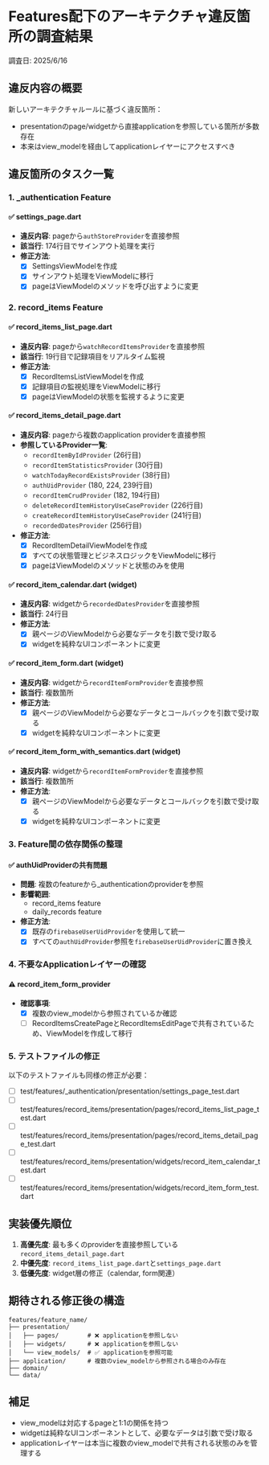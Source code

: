 # Features配下のアーキテクチャ違反箇所の調査結果

調査日: 2025/6/16

## 違反内容の概要

新しいアーキテクチャルールに基づく違反箇所：

- presentationのpage/widgetから直接applicationを参照している箇所が多数存在
- 本来はview_modelを経由してapplicationレイヤーにアクセスすべき

## 違反箇所のタスク一覧

### 1. **_authentication Feature**

#### ✅ settings_page.dart

- **違反内容**: pageから`authStoreProvider`を直接参照
- **該当行**: 174行目でサインアウト処理を実行
- **修正方法**:
  - [x] SettingsViewModelを作成
  - [x] サインアウト処理をViewModelに移行
  - [x] pageはViewModelのメソッドを呼び出すように変更

### 2. **record_items Feature**

#### ✅ record_items_list_page.dart

- **違反内容**: pageから`watchRecordItemsProvider`を直接参照
- **該当行**: 19行目で記録項目をリアルタイム監視
- **修正方法**:
  - [x] RecordItemsListViewModelを作成
  - [x] 記録項目の監視処理をViewModelに移行
  - [x] pageはViewModelの状態を監視するように変更

#### ✅ record_items_detail_page.dart

- **違反内容**: pageから複数のapplication providerを直接参照
- **参照しているProvider一覧**:
  - `recordItemByIdProvider` (26行目)
  - `recordItemStatisticsProvider` (30行目)
  - `watchTodayRecordExistsProvider` (38行目)
  - `authUidProvider` (180, 224, 239行目)
  - `recordItemCrudProvider` (182, 194行目)
  - `deleteRecordItemHistoryUseCaseProvider` (226行目)
  - `createRecordItemHistoryUseCaseProvider` (241行目)
  - `recordedDatesProvider` (256行目)
- **修正方法**:
  - [x] RecordItemDetailViewModelを作成
  - [x] すべての状態管理とビジネスロジックをViewModelに移行
  - [x] pageはViewModelのメソッドと状態のみを使用

#### ✅ record_item_calendar.dart (widget)

- **違反内容**: widgetから`recordedDatesProvider`を直接参照
- **該当行**: 24行目
- **修正方法**:
  - [x] 親ページのViewModelから必要なデータを引数で受け取る
  - [x] widgetを純粋なUIコンポーネントに変更

#### ✅ record_item_form.dart (widget)

- **違反内容**: widgetから`recordItemFormProvider`を直接参照
- **該当行**: 複数箇所
- **修正方法**:
  - [x] 親ページのViewModelから必要なデータとコールバックを引数で受け取る
  - [x] widgetを純粋なUIコンポーネントに変更

#### ✅ record_item_form_with_semantics.dart (widget)

- **違反内容**: widgetから`recordItemFormProvider`を直接参照
- **該当行**: 複数箇所
- **修正方法**:
  - [x] 親ページのViewModelから必要なデータとコールバックを引数で受け取る
  - [x] widgetを純粋なUIコンポーネントに変更

### 3. **Feature間の依存関係の整理**

#### ✅ authUidProviderの共有問題

- **問題**: 複数のfeatureから_authenticationのproviderを参照
- **影響範囲**:
  - record_items feature
  - daily_records feature
- **修正方法**:
  - [x] 既存の`firebaseUserUidProvider`を使用して統一
  - [x] すべての`authUidProvider`参照を`firebaseUserUidProvider`に置き換え

### 4. **不要なApplicationレイヤーの確認**

#### ⚠️ record_item_form_provider

- **確認事項**:
  - [x] 複数のview_modelから参照されているか確認
  - [ ] RecordItemsCreatePageとRecordItemsEditPageで共有されているため、ViewModelを作成して移行

### 5. **テストファイルの修正**

以下のテストファイルも同様の修正が必要：

- [ ] test/features/_authentication/presentation/settings_page_test.dart
- [ ] test/features/record_items/presentation/pages/record_items_list_page_test.dart
- [ ] test/features/record_items/presentation/pages/record_items_detail_page_test.dart
- [ ] test/features/record_items/presentation/widgets/record_item_calendar_test.dart
- [ ] test/features/record_items/presentation/widgets/record_item_form_test.dart

## 実装優先順位

1. **高優先度**: 最も多くのproviderを直接参照している`record_items_detail_page.dart`
2. **中優先度**: `record_items_list_page.dart`と`settings_page.dart`
3. **低優先度**: widget層の修正（calendar, form関連）

## 期待される修正後の構造

```
features/feature_name/
├── presentation/
│   ├── pages/        # ❌ applicationを参照しない
│   ├── widgets/      # ❌ applicationを参照しない
│   └── view_models/  # ✅ applicationを参照可能
├── application/      # 複数のview_modelから参照される場合のみ存在
├── domain/
└── data/
```

## 補足

- view_modelは対応するpageと1:1の関係を持つ
- widgetは純粋なUIコンポーネントとして、必要なデータは引数で受け取る
- applicationレイヤーは本当に複数のview_modelで共有される状態のみを管理する
